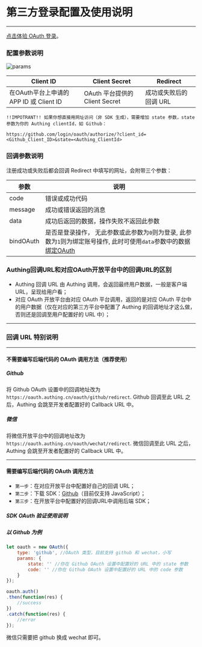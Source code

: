 # 第三方登录配置及使用说明

----------

[点击体验 OAuth 登录](http://sample.authing.cn)。

### 配置参数说明

![params][1]

Client ID       | Client Secret | Redirect
--------------- | -------------------- | -------------------------------
在OAuth平台上申请的 APP ID 或 Client ID    |  OAuth 平台提供的 Client Secret    |  成功或失败后的回调 URL

```!!IMPOTRANT!! 如果你想直接用网址访问（非 SDK 生成），需要增加 state 参数，state 参数为你的 Authing clientId，如 Github：```

``` shell
https://github.com/login/oauth/authorize/?client_id=<Github_Client_ID>&state=<Authing_ClientId>
```

### 回调参数说明

注册成功或失败后都会回调 Redirect 中填写的网址，会附带三个参数：

参数        |  说明
-----------|----------------------------------
code       |  错误或成功代码     
message    |  成功或错误返回的消息    
data       |  成功后返回的数据，操作失败不返回此参数
bindOAuth  |  是否是登录操作， 无此参数或此参数为```0```则为登录, 此参数为```1```则为绑定账号操作, 此时可使用```data```参数中的数据[绑定OAuth](/oauth/bind_oauth.md)

### Authing回调URL和对应OAuth开放平台中的回调URL的区别

 - Authing 回调 URL 由 Authing 调用，会返回最终用户数据，一般是客户端 URL，呈现给用户看；
 - 对应 OAuth 开放平台由对应 OAuth 平台调用，返回的是对应 OAuth 平台中的用户数据（仅在对应的第三方平台中配置了 Authing 的回调地址才这么做，否则还是回调至用户配置好的 URL 中）；

----------

### 回调 URL 特别说明

----------

#### 不需要编写后端代码的 OAuth 调用方法（推荐使用）

##### Github

将 Github OAuth 设置中的回调地址改为```https://oauth.authing.cn/oauth/github/redirect```.
Github 回调至此 URL 之后，Authing 会跳至开发者配置好的 Callback URL 中。

##### 微信

将微信开放平台中的回调地址改为```https://oauth.authing.cn/oauth/wechat/redirect```.
微信回调至此 URL 之后，Authing 会跳至开发者配置好的 Callback URL 中。

----------

#### 需要编写后端代码的 OAuth 调用方法

 - ```第一步```：在对应开放平台中配置好自己的回调 URL；
 - ```第二步```：下载 SDK：[Github][2]（目前仅支持 JavaScript）；
 - ```第三步```：在开放平台中配置好的回调URL中调用后端 SDK；

##### SDK OAuth 验证使用说明

##### 以 Github 为例

``` javascript
let oauth = new OAuth({
	type: 'github', //OAuth 类型，目前支持 github 和 wechat，小写
	params: {
		state: '' //你在 Github OAuth 设置中配置好的 URL 中的 state 参数
		code: '' //你在 Github OAuth 设置中配置好的 URL 中的 code 参数
	}
});

oauth.auth()
.then(function(res) {
	//success
})
.catch(function(res) {
	//error
});
```

微信只需要把 github 换成 wechat 即可。

  [1]: https://usercontents.authing.cn/docs/oauth/oauth_config.png
  [2]: https://github.com/Authing/authing-js-oauth

